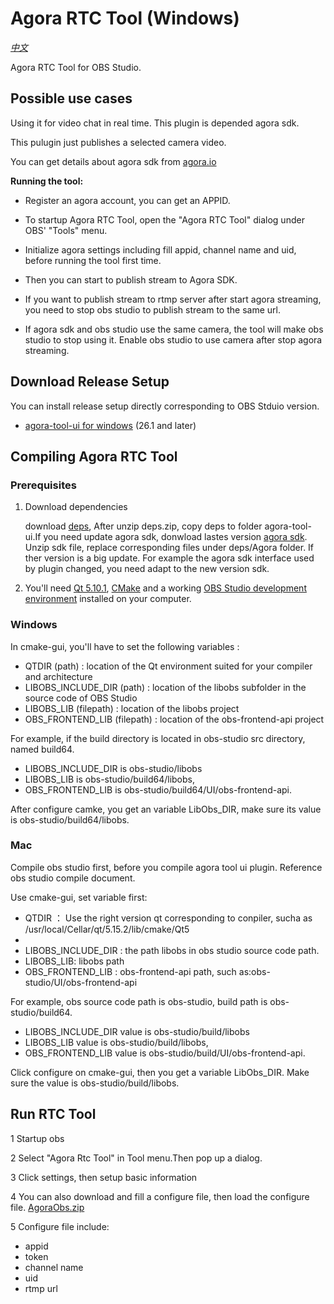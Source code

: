 # Agora RTC Tool (Windows)

*[中文](README.zh.md)*

Agora RTC Tool for OBS Studio.

## Possible use cases

Using it for video chat in real time. This plugin is depended agora sdk.

This pulugin just publishes a selected camera video. 

You can get details about agora sdk from [agora.io](https://www.agora.io/en)

**Running the tool:**

* Register an agora account, you can get an APPID.

* To startup Agora RTC Tool, open the "Agora RTC Tool" dialog under OBS' "Tools" menu.

* Initialize agora settings including fill appid, channel name and uid, before running the tool first time. 

* Then you can start to publish stream to Agora SDK.

* If you want to publish stream to rtmp server after start agora streaming, you need to stop obs studio to publish stream to the same url.

* If agora sdk and obs studio use the same camera, the tool will make obs studio to stop using it.  Enable obs studio to use camera after stop agora streaming.


## Download Release Setup

You can install release setup directly corresponding to OBS Stduio version.


* [agora-tool-ui for windows](https://github.com/AgoraIO/OBS/releases/download/3.3.3/Agora-Tool-3.3.3-Installer.exe) (26.1 and later)
## Compiling Agora RTC Tool

### Prerequisites

1. Download dependencies

     download [deps](https://github.com/AgoraIO/OBS/releases/download/3.3.3/deps.zip), After unzip deps.zip, copy deps to folder agora-tool-ui.If you need update agora sdk, donwload lastes version [agora sdk](https://docs.agora.io/cn/All/downloads?platform=All%20Platforms). Unzip sdk file, replace corresponding files under deps/Agora folder. If ther version is a big update. For example the agora sdk interface used by plugin changed, you need adapt to the new version sdk.

2. You'll need [Qt 5.10.1](https://cdn-fastly.obsproject.com/downloads/Qt_5.10.1.7z),
[CMake](https://cmake.org/download/) and a working [OBS Studio development environment](https://obsproject.com/wiki/install-instructions) installed on your
computer.

### Windows

In cmake-gui, you'll have to set the following variables :

* QTDIR (path) : location of the Qt environment suited for your compiler and architecture
* LIBOBS_INCLUDE_DIR (path) : location of the libobs subfolder in the source code of OBS Studio
* LIBOBS_LIB (filepath) : location of the libobs project
* OBS_FRONTEND_LIB (filepath) : location of the obs-frontend-api project 

For example, if the build directory is located in obs-studio src directory, named build64.

* LIBOBS\_INCLUDE\_DIR is obs-studio/libobs
* LIBOBS\_LIB is obs-studio/build64/libobs, 
* OBS\_FRONTEND\_LIB is obs-studio/build64/UI/obs-frontend-api. 

After configure camke, you get an variable LibObs_DIR, make sure its value is obs-studio/build64/libobs.


### Mac
Compile obs studio first, before you compile agora tool ui plugin. Reference obs studio compile document.

Use cmake-gui, set variable first:

* QTDIR ： Use the right version qt corresponding to conpiler, sucha as /usr/local/Cellar/qt/5.15.2/lib/cmake/Qt5
* 
* LIBOBS_INCLUDE_DIR : the path libobs in obs studio source code path.
* LIBOBS_LIB: libobs path
* OBS_FRONTEND_LIB : obs-frontend-api path, such as:obs-studio/UI/obs-frontend-api

For example, obs source code path is obs-studio, build path is obs-studio/build64.

* LIBOBS\_INCLUDE\_DIR value is obs-studio/build/libobs
* LIBOBS\_LIB value is  obs-studio/build/libobs, 
* OBS\_FRONTEND\_LIB value is  obs-studio/build/UI/obs-frontend-api. 

Click configure on cmake-gui, then you get a variable LibObs_DIR. Make sure the value is obs-studio/build/libobs.


## Run RTC Tool

1 Startup obs

2 Select "Agora Rtc Tool" in Tool menu.Then pop up a dialog.

3 Click settings, then setup basic information

4 You can also download and fill a configure file, then load the configure file.
[AgoraObs.zip](https://github.com/AgoraIO/OBS/releases/download/3.3.0/AgoraObs.zip)

5 Configure file include:

* appid
* token
* channel name
* uid
* rtmp url












